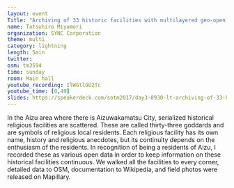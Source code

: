 ```yaml
---
layout: event
Title: "Archiving of 33 historic facilities with multilayered geo-open data."
name: Tatsuhiro Miyamori
organization: SYNC Corporation
theme: multi
category: lightning
length: 5min
twitter:
osm: tm3594
time: sunday
room: Main hall
youtube_recording: IlWGtlGU2Tc
youtube_time: [0,49]
slides: https://speakerdeck.com/sotm2017/day3-0930-lt-archiving-of-33-historic-facilities-with-multilayered-geo-open-data
---
```

In the Aizu area where there is Aizuwakamatsu City, serialized historical religious facilities are scattered.
These are called thirty-three goddards and are symbols of religious local residents.
Each religious facility has its own name, history and religious anecdotes, but its continuity depends on the enthusiasm of the residents.
In recognition of being a residents of Aizu, I recorded these as various open data in order to keep information on these historical facilities continuous.
We walked all the facilities to every corner, detailed data to OSM, documentation to Wikipedia, and field photos were released on Mapillary.
